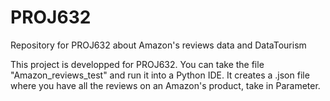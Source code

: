 # PROJ632
Repository for PROJ632 about Amazon's reviews data and DataTourism

This project is developped for PROJ632. You can take the file "Amazon_reviews_test" and run it into a Python IDE. It creates a .json file where you have all the reviews on an Amazon's product, take in Parameter.
